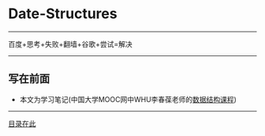 # Date-Structures
---
百度+思考+失败+翻墙+谷歌+尝试=解决 

---
## 写在前面
- 本文为学习笔记(中国大学MOOC网中WHU李春葆老师的[数据结构课程](https://www.icourse163.org/course/WHU-1001539003))

---
[目录在此](ebook/list.md) 



